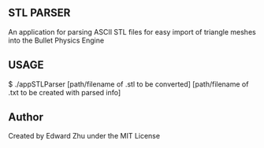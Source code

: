 STL PARSER
------------
An application for parsing ASCII STL files for easy import of triangle meshes into the Bullet Physics Engine

USAGE
-----------
$ ./appSTLParser [path/filename of .stl to be converted] [path/filename of .txt to be created with parsed info]

Author
-----------
Created by Edward Zhu under the MIT License
